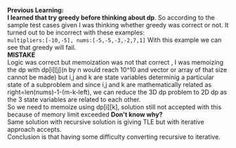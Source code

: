 **Previous Learning:**
<br>
**I learned that try greedy before thinking about dp**. So according to the sample test cases given I was thinking whether greedy was correct or not. It turned out to be incorrect with these examples:
<br>
`multipliers:[-10,-5], nums:[-5,-5,-3,-2,7,1]`
With this example we can see that greedy will fail.
<br>
**MISTAKE**
<br>
Logic was correct but memoization was not that correct , I was memoizing the dp with dp[i][j](n by n would reach 10^10 and vector or array of that size cannot be made) but i,j and k are state variables determinig a particular state of a subproblem and since i,j and k are mathematically related as right=len(nums)-1-(m-k-left), we can reduce the 3D dp problem to 2D dp as the 3 state variables are related to each other.
<br>
So we need to memoize using dp[i][k], solution still not accepted with this because of memory limit exceeded **Don't know why?**
<br>
Same solution with recursive solution is giving TLE but with iterative approach accepts.
<br>
Conclusion is that having some difficulty converting recursive to iterative.